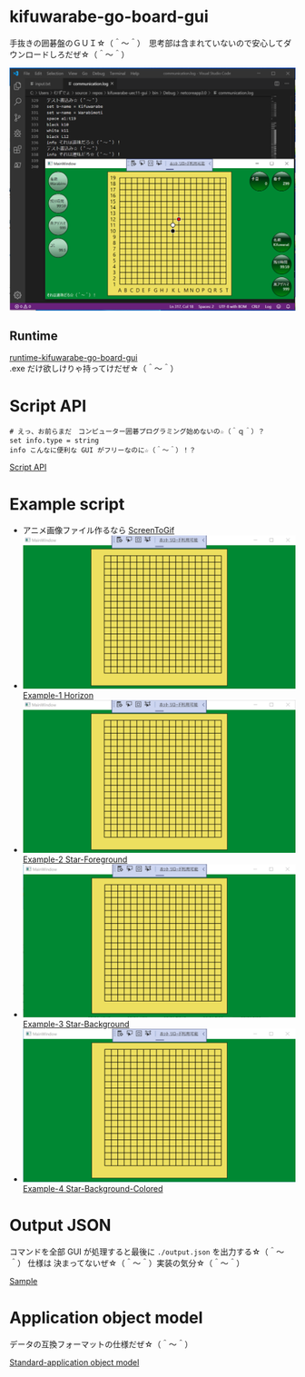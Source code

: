 # kifuwarabe-go-board-gui
手抜きの囲碁盤のＧＵＩ☆（＾～＾）　思考部は含まれていないので安心してダウンロードしろだぜ☆（＾～＾）

![screen-shot-1a2.png](./doc/img/screen-shot-1a3.png)  

## Runtime

[runtime-kifuwarabe-go-board-gui](https://github.com/muzudho/runtime-kifuwarabe-go-board-gui)  
.exe だけ欲しけりゃ持ってけだぜ☆（＾～＾）

# Script API

```
# えっ、お前らまだ　コンピューター囲碁プログラミング始めないの☆（＾ｑ＾）？
set info.type = string
info こんなに便利な GUI がフリーなのに☆（＾～＾）！？
```

[Script API](./doc/script-api.md)

# Example script

* アニメ画像ファイル作るなら [ScreenToGif](https://www.screentogif.com/)
* ![Image](./doc/example-script/script-1.png)  [Example-1 Horizon](./doc/example-script/script-1.txt)
* ![Image](./doc/example-script/script-2.png)  [Example-2 Star-Foreground](./doc/example-script/script-2.txt)
* ![Image](./doc/example-script/script-3.png)  [Example-3 Star-Background](./doc/example-script/script-3.txt)
* ![Image](./doc/example-script/script-4.png)  [Example-4 Star-Background-Colored](./doc/example-script/script-4.txt)

# Output JSON

コマンドを全部 GUI が処理すると最後に `./output.json` を出力する☆（＾～＾） 仕様は 決まってないぜ☆（＾～＾）実装の気分☆（＾～＾）

[Sample](./doc/sample/output.json)


# Application object model

データの互換フォーマットの仕様だぜ☆（＾～＾）

[Standard-application object model](./doc/standard-application-object-model.md)

